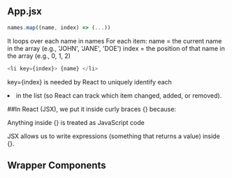 
## App.jsx

```javascript
names.map((name, index) => (...))
```
It loops over each name in names
For each item:
name = the current name in the array (e.g., 'JOHN', 'JANE', 'DOE')
index = the position of that name in the array (e.g., 0, 1, 2)
```javascript
<li key={index}> {name} </li>
```
key={index} is needed by React to uniquely identify each <li> in the list (so React can track which item changed, added, or removed).

##In React (JSX), we put it inside curly braces {} because:

Anything inside {} is treated as JavaScript code

JSX allows us to write expressions (something that returns a value) inside {}.

## Wrapper Components

